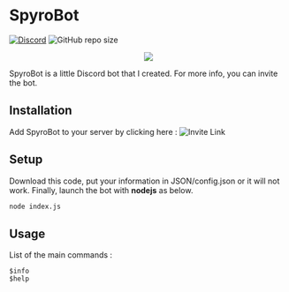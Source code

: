 # SpyroBot

[![Discord](https://img.shields.io/discord/621427447879172096?color=697EC6&label=Discord&logo=Discord)](https://discord.gg/kcb3jke)
![GitHub repo size](https://img.shields.io/github/repo-size/Bat-Husky/SpyroBot?label=Code%20size)

<p align="center">
  <img src="https://bat-husky.github.io/spyrobot_github.png">
</p>

SpyroBot is a little Discord bot that I created. For more info, you can invite the bot.

## Installation

Add SpyroBot to your server by clicking here : ![Invite Link](https://discordapp.com/oauth2/authorize?client_id=622872629371731970&scope=bot&permissions=8)

## Setup

Download this code, put your information in JSON/config.json or it will not work. Finally, launch the bot with **nodejs** as below.

```bash
node index.js
```

## Usage

List of the main commands :

```
$info
$help
```
